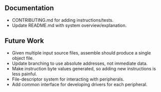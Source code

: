 ## Documentation
* CONTRIBUTING.md for adding instructions/tests.
* Update README.md with system overview/explanation.

## Future Work 
* Given multiple input source files, assemble should produce a single object file.
* Update branching to use absolute addresses, not immediate data.
* Make instruction byte values generated, so adding new instructions is less painful.
* File-descriptor system for interacting with peripherals.
* Add common interface for developing drivers for each peripheral.
